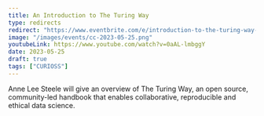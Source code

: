 ```yaml
---
title: An Introduction to The Turing Way
type: redirects
redirect: "https://www.eventbrite.com/e/introduction-to-the-turing-way-tickets-634204762517"
image: "/images/events/cc-2023-05-25.png"
youtubeLink: https://www.youtube.com/watch?v=0aAL-lmbggY
date: 2023-05-25
draft: true
tags: ["CURIOSS"]
---
```

Anne Lee Steele will give an overview of The Turing Way, an open source, community-led handbook that enables collaborative, reproducible and ethical data science.